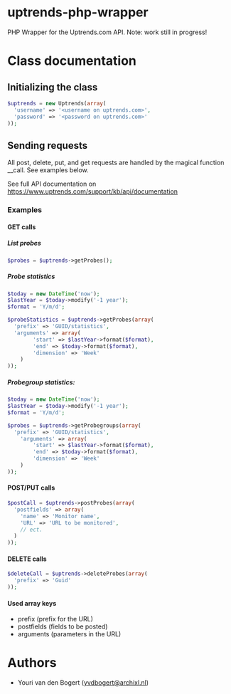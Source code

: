 # uptrends-php-wrapper
PHP Wrapper for the Uptrends.com API. Note: work still in progress!

# Class documentation

## Initializing the class
```php
$uptrends = new Uptrends(array(
  'username' => '<username on uptrends.com>',
  'password' => '<password on uptrends.com>'
));
```

## Sending requests
All post, delete, put, and get requests are handled by the magical function __call. See examples below.

See full API documentation on https://www.uptrends.com/support/kb/api/documentation

### Examples
#### GET calls
##### List probes
```php
$probes = $uptrends->getProbes();
```

##### Probe statistics
```php
$today = new DateTime('now');
$lastYear = $today->modify('-1 year');
$format = 'Y/m/d';

$probeStatistics = $uptrends->getProbes(array(
  'prefix' => 'GUID/statistics',
  'arguments' => array(
		'start' => $lastYear->format($format),
		'end' => $today->format($format),
		'dimension' => 'Week'
	)
));
```

##### Probegroup statistics:
```php
$today = new DateTime('now');
$lastYear = $today->modify('-1 year');
$format = 'Y/m/d';

$probes = $uptrends->getProbegroups(array(
  'prefix' => 'GUID/statistics',
	'arguments' => array(
		'start' => $lastYear->format($format),
		'end' => $today->format($format),
		'dimension' => 'Week'
	)
));
```

#### POST/PUT calls
```php
$postCall = $uptrends->postProbes(array(
  'postfields' => array(
    'name' => 'Monitor name',
    'URL' => 'URL to be monitored',
    // ect.
  )
));
```

#### DELETE calls
```php
$deleteCall = $uptrends->deleteProbes(array(
  'prefix' => 'Guid'
));
```

#### Used array keys
* prefix (prefix for the URL)
* postfields (fields to be posted)
* arguments (parameters in the URL)


# Authors
* Youri van den Bogert (<yvdbogert@archixl.nl>)
